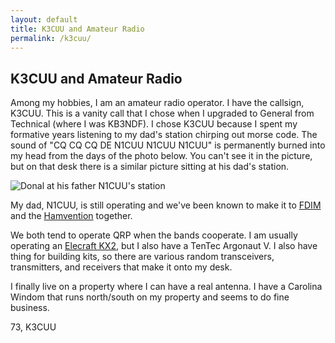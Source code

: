 ```yaml
---
layout: default
title: K3CUU and Amateur Radio
permalink: /k3cuu/
---
```


## K3CUU and Amateur Radio

Among my hobbies, I am an amateur radio operator. I have the callsign, K3CUU. This is a 
vanity call that I chose when I upgraded to General from Technical (where I was KB3NDF). 
I chose K3CUU because I spent my formative years listening to my dad's station chirping 
out morse code. The sound of "CQ CQ CQ DE N1CUU N1CUU N1CUU" is permanently burned into 
my head from the days of the photo below. You can't see it in the picture, but on that desk there is a similar picture sitting at his dad's station.

![Donal at his father N1CUU's station][junior_op]

My dad, N1CUU, is still operating and we've 
been known to make it to [FDIM](https://qrparci.org/fdim) and the 
[Hamvention](https://hamvention.org/) together.

We both tend to operate QRP when the bands cooperate. I am usually operating an 
[Elecraft KX2](https://elecraft.com/products/kx2-ssb-cw-data-80-10-m-transceiver), 
but I also have a TenTec Argonaut V. I also have thing for building kits, so there 
are various random transceivers, transmitters, and receivers that make it onto my 
desk.

I finally live on a property where I can have a real antenna. I have a Carolina Windom that
runs north/south on my property and seems to do fine business. 

73, K3CUU

[junior_op]: /assets/img/junior_operator.png

